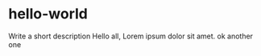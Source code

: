 # hello-world
Write a short description
Hello all, Lorem ipsum dolor sit amet. 
           ok
another one

